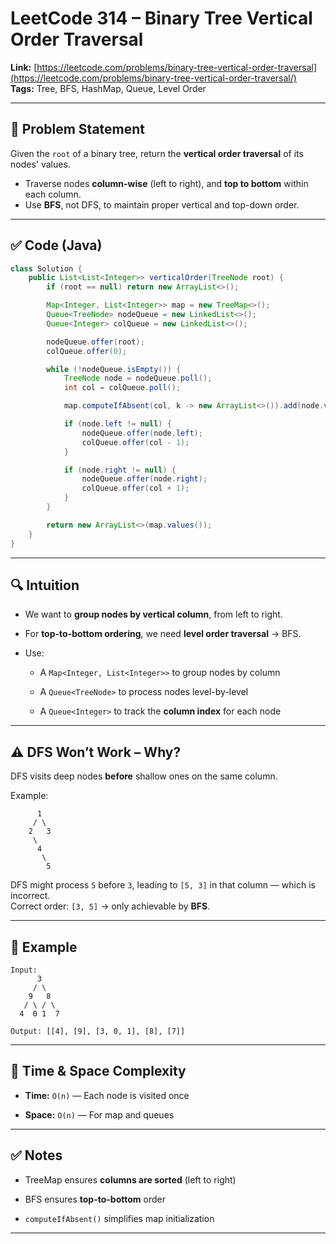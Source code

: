 # LeetCode 314 – Binary Tree Vertical Order Traversal

**Link:** [https://leetcode.com/problems/binary-tree-vertical-order-traversal](https://leetcode.com/problems/binary-tree-vertical-order-traversal/)  
**Tags:** Tree, BFS, HashMap, Queue, Level Order

---

## 🧠 Problem Statement

Given the `root` of a binary tree, return the **vertical order traversal** of its nodes' values. 
- Traverse nodes **column-wise** (left to right), and **top to bottom** within each column.
- Use **BFS**, not DFS, to maintain proper vertical and top-down order.

---

## ✅ Code (Java)

```java
class Solution {
    public List<List<Integer>> verticalOrder(TreeNode root) {
        if (root == null) return new ArrayList<>();

        Map<Integer, List<Integer>> map = new TreeMap<>();
        Queue<TreeNode> nodeQueue = new LinkedList<>();
        Queue<Integer> colQueue = new LinkedList<>();

        nodeQueue.offer(root);
        colQueue.offer(0);

        while (!nodeQueue.isEmpty()) {
            TreeNode node = nodeQueue.poll();
            int col = colQueue.poll();

            map.computeIfAbsent(col, k -> new ArrayList<>()).add(node.val);

            if (node.left != null) {
                nodeQueue.offer(node.left);
                colQueue.offer(col - 1);
            }

            if (node.right != null) {
                nodeQueue.offer(node.right);
                colQueue.offer(col + 1);
            }
        }

        return new ArrayList<>(map.values());
    }
}
````

---

## 🔍 Intuition

- We want to **group nodes by vertical column**, from left to right.
    
- For **top-to-bottom ordering**, we need **level order traversal** → BFS.
    
- Use:
    
    - A `Map<Integer, List<Integer>>` to group nodes by column
        
    - A `Queue<TreeNode>` to process nodes level-by-level
        
    - A `Queue<Integer>` to track the **column index** for each node
        

---

## ⚠️ DFS Won’t Work – Why?

DFS visits deep nodes **before** shallow ones on the same column.

Example:

```
      1
     / \
    2   3
     \
      4
       \
        5
```

DFS might process `5` before `3`, leading to `[5, 3]` in that column — which is incorrect.  
Correct order: `[3, 5]` → only achievable by **BFS**.

---

## 🧪 Example

```text
Input:
      3
     / \
    9   8
   / \ / \
  4  0 1  7

Output: [[4], [9], [3, 0, 1], [8], [7]]
```

---

## 🧮 Time & Space Complexity

- **Time:** `O(n)` — Each node is visited once
    
- **Space:** `O(n)` — For map and queues
    

---

## ✅ Notes

- TreeMap ensures **columns are sorted** (left to right)
    
- BFS ensures **top-to-bottom** order
    
- `computeIfAbsent()` simplifies map initialization
    

---
